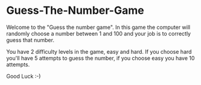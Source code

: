 # Guess-The-Number-Game

Welcome to the "Guess the number game".
In this game the computer will randomly choose a number between 1 and 100 and your job is to correctly guess that number.

You have 2 difficulty levels in the game, easy and hard.
If you choose hard you'll have 5 attempts to guess the number, if you choose easy you have 10 attempts.

Good Luck :-)
